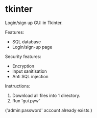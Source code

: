 # tkinter
Login/sign up GUI in Tkinter.

Features:
- SQL database
- Login/sign-up page

Security features:
- Encryption
- Input sanitisation
- Anti SQL injection

Instructions:
1. Download all files into 1 directory.
2. Run 'gui.pyw'

('admin:password' account already exists.)
